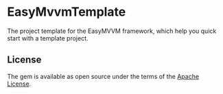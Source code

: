 # EasyMvvmTemplate

The project template for the EasyMVVM framework, which help you quick start with a template project.

## License

The gem is available as open source under the terms of the [Apache License](https://github.com/Meituan-Dianping/easy_mvvm_cli/blob/master/LICENSE).
